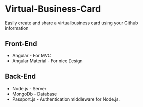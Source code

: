 # Virtual-Business-Card
Easily create and share a virtual business card using your Github information

## Front-End
* Angular - For MVC 
* Angular Material - For nice Design 

## Back-End 
* Node.js - Server
* MongoDb - Database
* Passport.js -  Authentication middleware for Node.js.
